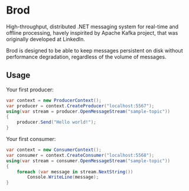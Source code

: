 Brod
====

High-throughput, distributed .NET messaging system for real-time and offline processing, havely 
inspirited by Apache Kafka project, that was originally developed at LinkedIn.

Brod is designed to be able to keep messages persistent on disk without performance degradation, regardless of the 
volume of messages.

Usage
-----

Your first producer:

```csharp
var context = new ProducerContext();
var producer = context.CreateProducer("localhost:5567");
using(var stream = producer.OpenMessageStream("sample-topic"))
{
    producer.Send("Hello world!");
}
```

Your first consumer:

```csharp
var context = new ConsumerContext();
var consumer = context.CreateConsumer("localhost:5568");
using(var stream = consumer.OpenMessageStream("sample-topic"))
{
    foreach (var message in stream.NextString())
        Console.WriteLine(message);
}
```